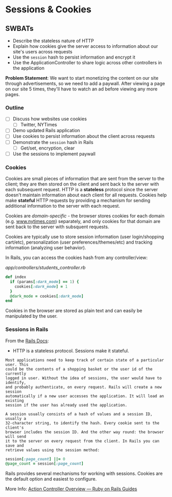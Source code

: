Sessions & Cookies
===

## SWBATs
- Describe the stateless nature of HTTP
- Explain how cookies give the server access to information about our site's users across requests
- Use the `session` hash to persist information and encrypt it
- Use the ApplicationController to share logic across other controllers in the application

**Problem Statement**: We want to start monetizing the content on our site through advertisements, so we need to add a paywall. After viewing a page on our site 5 times, they'll have to watch an ad before viewing any more pages.

### Outline
- [ ] Discuss how websites use cookies
  - [ ] Twitter, NYTimes
- [ ] Demo updated Rails application
- [ ] Use cookies to persist information about the client across requests
- [ ] Demonstrate the `session` hash in Rails
  - [ ] Get/set, encryption, clear
- [ ] Use the sessions to implement paywall

### Cookies

Cookies are small pieces of information that are sent from the server to the client; they are then stored on the client and sent back to the server with each subsequent request. HTTP is a **stateless** protocol since the server doesn't maintain information about each client for all requests. Cookies help make **stateful** HTTP requests by providing a mechanism for sending additional information to the server with each request.

Cookies are *domain-specific* - the browser stores cookies for each domain (e.g. www.nytimes.com) separately, and only cookies for that domain are sent back to the server with subsquent requests.

Cookies are typically use to store session information (user login/shopping cart/etc), personalization (user preferences/themes/etc) and tracking information (analyzing user behavior). 

In Rails, you can access the cookies hash from any controller/view:

_app/controllers/students_controller.rb_
```rb
def index
  if (params[:dark_mode] == 1) {
    cookies[:dark_mode] = 1
  }
  @dark_mode = cookies[:dark_mode]
end
```

Cookies in the browser are stored as plain text and can easily be manipulated by the user. 

### Sessions in Rails

From the [Rails Docs](https://guides.rubyonrails.org/security.html#sessions):

- HTTP is a stateless protocol. Sessions make it stateful.

```
Most applications need to keep track of certain state of a particular user. This
could be the contents of a shopping basket or the user id of the currently
logged in user. Without the idea of sessions, the user would have to identify,
and probably authenticate, on every request. Rails will create a new session
automatically if a new user accesses the application. It will load an existing
session if the user has already used the application.

A session usually consists of a hash of values and a session ID, usually a
32-character string, to identify the hash. Every cookie sent to the client's
browser includes the session ID. And the other way round: the browser will send
it to the server on every request from the client. In Rails you can save and
retrieve values using the session method:
```

```ruby
session[:page_count] ||= 0
@page_count = session[:page_count]
```

Rails provides several mechanisms for working with sessions. Cookies are the default option and easiest to configure.

More Info: [Action Controller Overview — Ruby on Rails Guides](https://guides.rubyonrails.org/action_controller_overview.html#session)
